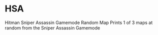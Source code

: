 # HSA
 Hitman Sniper Assassin Gamemode Random Map
Prints 1 of 3 maps at random from the Sniper Assassin Gamemode
